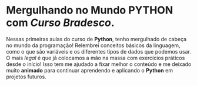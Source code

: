  # Mergulhando no Mundo **PYTHON** com *Curso Bradesco*.

 Nessas primeiras aulas do curso de **Python**, tenho mergulhado de cabeça no mundo da programação!  Relembrei conceitos básicos da linguagem, como o que são variáveis e os diferentes tipos de dados que podemos usar. O mais *legal* é que já colocamos a mão na massa com exercícios práticos desde o início! Isso tem me ajudado a fixar melhor o conteúdo e me deixado muito **animado** para continuar aprendendo e aplicando o **Python** em projetos futuros.
